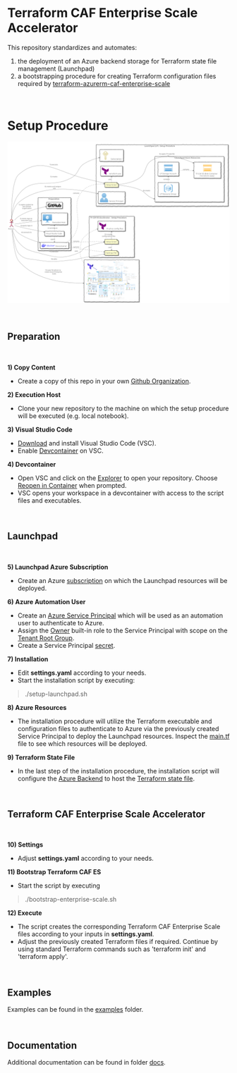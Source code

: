 # Terraform CAF Enterprise Scale Accelerator

This repository standardizes and automates:
1) the deployment of an Azure backend storage for Terraform state file management (Launchpad)
2) a bootstrapping procedure for creating Terraform configuration files required by [terraform-azurerm-caf-enterprise-scale](https://github.com/Azure/terraform-azurerm-caf-enterprise-scale)

</br>

# Setup Procedure

![Diagram](./docs/Diagram.svg "Diagram")

<br/>

## Preparation

</br>

**1) Copy Content**
- Create a copy of this repo in your own [Github Organization](https://docs.github.com/en/organizations/collaborating-with-groups-in-organizations/about-organizations).

**2) Execution Host**
- Clone your new repository to the machine on which the setup procedure will be executed (e.g. local notebook).

**3) Visual Studio Code**
- [Download](https://code.visualstudio.com/Download) and install Visual Studio Code (VSC).
- Enable [Devcontainer](https://code.visualstudio.com/docs/devcontainers/tutorial) on VSC.

**4) Devcontainer**
- Open VSC and click on the [Explorer](https://code.visualstudio.com/docs/getstarted/userinterface#_explorer) to open your repository. Choose [Reopen in Container](https://code.visualstudio.com/docs/devcontainers/create-dev-container#_add-configuration-files-to-a-repository) when prompted.
- VSC opens your workspace in a devcontainer with access to the script files and executables.

</br>

## Launchpad

</br>

**5) Launchpad Azure Subscription**
- Create an Azure [subscription](https://learn.microsoft.com/en-us/azure/cost-management-billing/manage/create-subscription) on which the Launchpad resources will be deployed.

**6) Azure Automation User**
- Create an [Azure Service Principal](https://learn.microsoft.com/en-us/azure/active-directory/develop/howto-create-service-principal-portal) which will be used as an automation user to authenticate to Azure.
- Assign the [Owner](https://learn.microsoft.com/en-us/azure/role-based-access-control/built-in-roles) built-in role to the Service Principal with scope on the [Tenant Root Group](https://learn.microsoft.com/en-us/azure/governance/management-groups/overview).
- Create a Service Principal [secret](https://learn.microsoft.com/en-us/azure/active-directory/fundamentals/service-accounts-principal#service-principal-authentication).

**7) Installation**
- Edit **settings.yaml** according to your needs.
- Start the installation script by executing:
> ./setup-launchpad.sh


**8) Azure Resources**
- The installation procedure will utilize the Terraform executable and configuration files to authenticate to Azure via the previously created Service Principal to deploy the Launchpad resources. Inspect the [main.tf](https://github.com/rigydi/terraform-azurerm-launchpad/blob/main/main.tf) file to see which resources will be deployed.

**9) Terraform State File**
- In the last step of the installation procedure, the installation script will configure the [Azure Backend](https://developer.hashicorp.com/terraform/language/settings/backends/azurerm) to host the [Terraform state file](https://developer.hashicorp.com/terraform/language/state).

<br/>

## Terraform CAF Enterprise Scale Accelerator
<br/>

**10) Settings**
- Adjust **settings.yaml** according to your needs.

**11) Bootstrap Terraform CAF ES**
- Start the script by executing
> ./bootstrap-enterprise-scale.sh

**12) Execute**
- The script creates the corresponding Terraform CAF Enterprise Scale files according to your inputs in **settings.yaml**.
- Adjust the previously created Terraform files if required. Continue by using standard Terraform commands such as 'terraform init' and 'terraform apply'.

</br>

## Examples

Examples can be found in the [examples](./examples/) folder.

</br>

## Documentation

Additional documentation can be found in folder [docs](./docs).